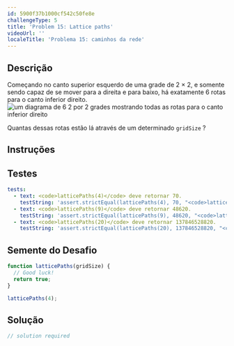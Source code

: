 ```yaml
---
id: 5900f37b1000cf542c50fe8e
challengeType: 5
title: 'Problem 15: Lattice paths'
videoUrl: ''
localeTitle: 'Problema 15: caminhos da rede'
---
```


## Descrição
<section id="description"> Começando no canto superior esquerdo de uma grade de 2 × 2, e somente sendo capaz de se mover para a direita e para baixo, há exatamente 6 rotas para o canto inferior direito. <img class="img-responsive center-block" alt="um diagrama de 6 2 por 2 grades mostrando todas as rotas para o canto inferior direito" src="https://i.imgur.com/1Atixoj.gif"><p> Quantas dessas rotas estão lá através de um determinado <code>gridSize</code> ? </p></section>

## Instruções
<section id="instructions">
</section>

## Testes
<section id='tests'>

```yml
tests:
  - text: <code>latticePaths(4)</code> deve retornar 70.
    testString: 'assert.strictEqual(latticePaths(4), 70, "<code>latticePaths(4)</code> should return 70.");'
  - text: <code>latticePaths(9)</code> deve retornar 48620.
    testString: 'assert.strictEqual(latticePaths(9), 48620, "<code>latticePaths(9)</code> should return 48620.");'
  - text: <code>latticePaths(20)</code> deve retornar 137846528820.
    testString: 'assert.strictEqual(latticePaths(20), 137846528820, "<code>latticePaths(20)</code> should return 137846528820.");'

```

</section>

## Semente do Desafio
<section id='challengeSeed'>

<div id='js-seed'>

```js
function latticePaths(gridSize) {
  // Good luck!
  return true;
}

latticePaths(4);

```

</div>



</section>

## Solução
<section id='solution'>

```js
// solution required
```
</section>

